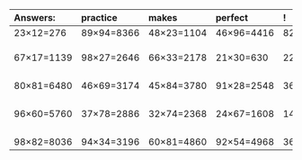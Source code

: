 | Answers: | practice | makes | perfect | ! |
| :--- | :--- | :--- | :--- | :--- |
| 23×12=276 | 89×94=8366 | 48×23=1104 | 46×96=4416 | 82×89=7298 | 
|   |   |   |   |   | 
|   |   |   |   |   | 
|   |   |   |   |   | 
| 67×17=1139 | 98×27=2646 | 66×33=2178 | 21×30=630 | 22×27=594 | 
|   |   |   |   |   | 
|   |   |   |   |   | 
|   |   |   |   |   | 
|   |   |   |   |   | 
| 80×81=6480 | 46×69=3174 | 45×84=3780 | 91×28=2548 | 36×11=396 | 
|   |   |   |   |   | 
|   |   |   |   |   | 
|   |   |   |   |   | 
|   |   |   |   |   | 
| 96×60=5760 | 37×78=2886 | 32×74=2368 | 24×67=1608 | 14×37=518 | 
|   |   |   |   |   | 
|   |   |   |   |   | 
|   |   |   |   |   | 
|   |   |   |   |   | 
| 98×82=8036 | 94×34=3196 | 60×81=4860 | 92×54=4968 | 36×18=648 | 
